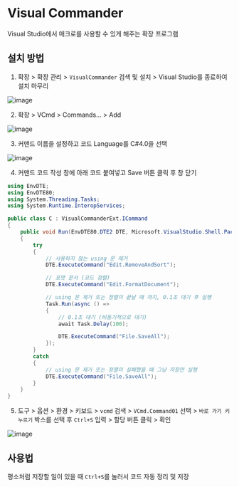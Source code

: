 # Visual Commander
Visual Studio에서 매크로를 사용할 수 있게 해주는 확장 프로그램

## 설치 방법
1. 확장 > 확장 관리 > `VisualCommander` 검색 및 설치 > Visual Studio를 종료하여 설치 마무리

![image](https://github.com/user-attachments/assets/cecbaff4-2047-4e99-8038-c016eb8a07c1)

2. 확장 > VCmd > Commands... > Add

![image](https://github.com/user-attachments/assets/96eed933-882d-4b91-b93b-46516a7e8c13)

3. 커맨드 이름을 설정하고 코드 Language를 C#4.0을 선택


![image](https://github.com/user-attachments/assets/9a41a6d1-a22f-462d-b208-911d71ebe91c)

4. 커맨드 코드 작성 창에 아래 코드 붙여넣고 Save 버튼 클릭 후 창 닫기
``` C#
using EnvDTE;
using EnvDTE80;
using System.Threading.Tasks;
using System.Runtime.InteropServices;

public class C : VisualCommanderExt.ICommand
{
    public void Run(EnvDTE80.DTE2 DTE, Microsoft.VisualStudio.Shell.Package package) 
    {
        try
        {
            // 사용하지 않는 using 문 제거
            DTE.ExecuteCommand("Edit.RemoveAndSort");

            // 포맷 문서 (코드 정렬)
            DTE.ExecuteCommand("Edit.FormatDocument");

            // using 문 제거 또는 정렬이 끝날 때 까지, 0.1초 대기 후 실행
            Task.Run(async () =>
            {
                // 0.1초 대기 (비동기적으로 대기)
                await Task.Delay(100);

                DTE.ExecuteCommand("File.SaveAll");
            });
        }
        catch
        {
            // using 문 제거 또는 정렬이 실패했을 때 그냥 저장만 실행
            DTE.ExecuteCommand("File.SaveAll");
        }
    }
}
```

5. 도구 > 옵션 > 환경 > 키보드 > `vcmd` 검색 > `VCmd.Command01` 선택 > `바로 가기 키 누르기` 박스를 선택 후 `Ctrl+S` 입력 > 할당 버튼 클릭 > 확인

![image](https://github.com/user-attachments/assets/7b9f2f89-0e86-4db0-a6e6-c99f2ccc9eee)

## 사용법
평소처럼 저장할 일이 있을 때 `Ctrl+S`를 눌러서 코드 자동 정리 및 저장